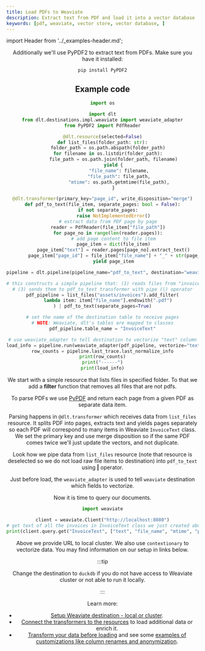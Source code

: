 ```yaml
---
title: Load PDFs to Weaviate
description: Extract text from PDF and load it into a vector database
keywords: [pdf, weaviate, vector store, vector database, ]
---
```


import Header from '../_examples-header.md';

<Header
    intro="This example demonstrates how to extract text from PDF files and load it into Weaviate vector database."
    slug="pdf_to_weaviate"
    destination="weaviate"
    run_file="pdf_to_weaviate" />

Additionally we'll use PyPDF2 to extract text from PDFs. Make sure you have it installed:

```shell
pip install PyPDF2
```

## Example code

<!--@@@DLT_SNIPPET_START ./code/pdf_to_weaviate-snippets.py::pdf_to_weaviate -->
```py
import os

import dlt
from dlt.destinations.impl.weaviate import weaviate_adapter
from PyPDF2 import PdfReader

@dlt.resource(selected=False)
def list_files(folder_path: str):
    folder_path = os.path.abspath(folder_path)
    for filename in os.listdir(folder_path):
        file_path = os.path.join(folder_path, filename)
        yield {
            "file_name": filename,
            "file_path": file_path,
            "mtime": os.path.getmtime(file_path),
        }

@dlt.transformer(primary_key="page_id", write_disposition="merge")
def pdf_to_text(file_item, separate_pages: bool = False):
    if not separate_pages:
        raise NotImplementedError()
    # extract data from PDF page by page
    reader = PdfReader(file_item["file_path"])
    for page_no in range(len(reader.pages)):
        # add page content to file item
        page_item = dict(file_item)
        page_item["text"] = reader.pages[page_no].extract_text()
        page_item["page_id"] = file_item["file_name"] + "_" + str(page_no)
        yield page_item

pipeline = dlt.pipeline(pipeline_name="pdf_to_text", destination="weaviate")

# this constructs a simple pipeline that: (1) reads files from "invoices" folder (2) filters only those ending with ".pdf"
# (3) sends them to pdf_to_text transformer with pipe (|) operator
pdf_pipeline = list_files("assets/invoices").add_filter(
    lambda item: item["file_name"].endswith(".pdf")
) | pdf_to_text(separate_pages=True)

# set the name of the destination table to receive pages
# NOTE: Weaviate, dlt's tables are mapped to classes
pdf_pipeline.table_name = "InvoiceText"

# use weaviate_adapter to tell destination to vectorize "text" column
load_info = pipeline.run(weaviate_adapter(pdf_pipeline, vectorize="text"))
row_counts = pipeline.last_trace.last_normalize_info
print(row_counts)
print("------")
print(load_info)
```
<!--@@@DLT_SNIPPET_END ./code/pdf_to_weaviate-snippets.py::pdf_to_weaviate -->

We start with a simple resource that lists files in specified folder. To that we add a **filter** function that removes all files that are not pdfs.

To parse PDFs we use [PyPDF](https://pypdf2.readthedocs.io/en/3.0.0/user/extract-text.html) and return each page from a given PDF as separate data item.

Parsing happens in `@dlt.transformer` which receives data from `list_files` resource. It splits PDF into pages, extracts text and yields pages separately
so each PDF will correspond to many items in Weaviate `InvoiceText` class. We set the primary key and use merge disposition so if the same PDF comes twice
we'll just update the vectors, and not duplicate.

Look how we pipe data from `list_files` resource (note that resource is deselected so we do not load raw file items to destination) into `pdf_to_text` using **|** operator.

Just before load, the `weaviate_adapter` is used to tell `weaviate` destination which fields to vectorize.

Now it is time to query our documents.
<!--@@@DLT_SNIPPET_START ./code/pdf_to_weaviate-snippets.py::pdf_to_weaviate_read-->
```py
import weaviate

client = weaviate.Client("http://localhost:8080")
# get text of all the invoices in InvoiceText class we just created above
print(client.query.get("InvoiceText", ["text", "file_name", "mtime", "page_id"]).do())
```
<!--@@@DLT_SNIPPET_END ./code/pdf_to_weaviate-snippets.py::pdf_to_weaviate_read-->

Above we provide URL to local cluster. We also use `contextionary` to vectorize data. You may find information on our setup in links below.

:::tip

Change the destination to `duckdb` if you do not have access to Weaviate cluster or not able to run it locally.

:::

Learn more:

- [Setup Weaviate destination - local or cluster](dlt-ecosystem/destinations/weaviate.md).
- [Connect the transformers to the resources](/docs/website/docs/general-usage/resource)
to load additional data or enrich it.
- [Transform your data before loading](/docs/website/docs/general-usage/resource#customize-resources) and see some
 [examples of customizations like column renames and anonymization](/docs/website/docs/general-usage/customising-pipelines/renaming_columns).
